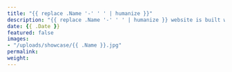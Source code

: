 ```yaml
---
title: "{{ replace .Name '-' ' ' | humanize }}"
description: "{{ replace .Name '-' ' ' | humanize }} website is built with Hugo and edited in Forestry"
date: {{ .Date }}
featured: false
images:
- "/uploads/showcase/{{ .Name }}.jpg"
permalink:
weight:
---
```

